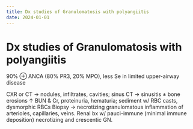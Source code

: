 ```yaml
---
title: Dx studies of Granulomatosis with polyangiitis
date: 2024-01-01
---
```

# Dx studies of Granulomatosis with polyangiitis

90% ⊕ ANCA (80% PR3, 20% MPO), less Se in limited upper-airway disease
 
CXR or CT → nodules, infiltrates, cavities; sinus CT → sinusitis ± bone erosions
↑ BUN & Cr, proteinuria, hematuria; sediment w/ RBC casts, dysmorphic RBCs
Biopsy → necrotizing granulomatous inflammation of arterioles, capillaries, veins. Renal bx w/ pauci-immune (minimal immune deposition) necrotizing and crescentic GN.
